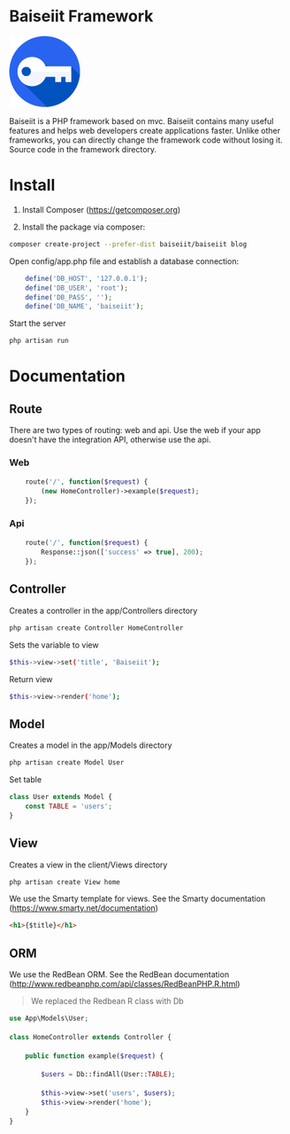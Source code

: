 # Baiseiit Framework

![](https://raw.githubusercontent.com/baiseiit/baiseiit/master/storage/favicon.png)

Baiseiit is a PHP framework based on mvc. Baiseiit contains many useful features and helps web developers create applications faster. Unlike other frameworks, you can directly change the framework code without losing it. Source code in the framework directory.

# Install

1. Install Composer (https://getcomposer.org)

2. Install the package via composer:

```bash
composer create-project --prefer-dist baiseiit/baiseiit blog
```
Open config/app.php file and establish a database connection:

```php
	define('DB_HOST', '127.0.0.1');
	define('DB_USER', 'root');
	define('DB_PASS', '');
	define('DB_NAME', 'baiseiit');
```

Start the server
```bash
php artisan run
```

# Documentation

## Route

There are two types of routing: web and api. Use the web if your app doesn't have the integration API, otherwise use the api.

### Web

```php
	route('/', function($request) {
		(new HomeController)->example($request);
	});
```

### Api
```php
	route('/', function($request) {
		Response::json(['success' => true], 200);
	});
```

## Controller

Creates a controller in the app/Controllers directory
```bash
php artisan create Controller HomeController
```

Sets the variable to view
```bash
$this->view->set('title', 'Baiseiit');
```

Return view
```bash
$this->view->render('home');
```

## Model
Creates a model in the app/Models directory
```bash
php artisan create Model User
```

Set table
```php
class User extends Model {
	const TABLE = 'users';
}
```

## View
Creates a view in the client/Views directory
```bash
php artisan create View home
```

We use the Smarty template for views. See the Smarty documentation (https://www.smarty.net/documentation)

```html
<h1>{$title}</h1>
```

## ORM
We use the RedBean ORM. See the RedBean documentation (http://www.redbeanphp.com/api/classes/RedBeanPHP.R.html)

>We replaced the Redbean R class with Db

```php
use App\Models\User;

class HomeController extends Controller {

	public function example($request) {

		$users = Db::findAll(User::TABLE);

		$this->view->set('users', $users);
		$this->view->render('home');
	}
}
```
